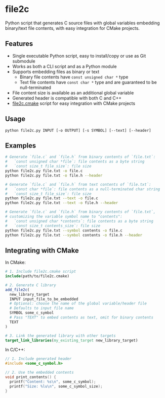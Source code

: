 # file2c
Python script that generates C source files with global variables embedding binary/text file contents, with easy integration for CMake projects.


## Features
- Single executable Python script, easy to install/copy or use as Git submodule
- Works as both a CLI script and as a Python module
- Supports embedding files as binary or text
  + Binary file contents have `const unsigned char *` type
  + Text file contents have `const char *` type and are guaranteed to be null-terminated
- File content size is available as an additional global variable
- Generated header is compatible with both C and C++
- [file2c.cmake](file2c.cmake) script for easy integration with CMake projects


## Usage
```
python file2c.py INPUT [-o OUTPUT] [-s SYMBOL] [--text] [--header]
```


## Examples
```sh
# Generate `file.c` and `file.h` from binary contents of `file.txt`:
#   `const unsigned char *file`: file contents as a byte string
#   `const size_t file_size`: file size
python file2c.py file.txt -o file.c
python file2c.py file.txt -o file.h --header

# Generate `file.c` and `file.h` from text contents of `file.txt`:
#   `const char *file`: file contents as a null-terminated char string
#   `const size_t file_size`: file size
python file2c.py file.txt --text -o file.c
python file2c.py file.txt --text -o file.h --header

# Generate `file.c` and `file.h` from binary contents of `file.txt`,
# customizing the variable symbol name to "contents":
#   `const unsigned char *contents`: file contents as a byte string
#   `const size_t contents_size`: file size
python file2c.py file.txt --symbol contents -o file.c
python file2c.py file.txt --symbol contents -o file.h --header
```


## Integrating with CMake
In CMake:
```cmake
# 1. Include file2c.cmake script
include(path/to/file2c.cmake)

# 2. Generate C library
add_file2c(
  new_library_target
  INPUT input_file_to_be_embedded
  # Optional: choose the name of the global variable/header file
  # Defaults to input file name
  SYMBOL some_c_symbol
  # Pass "TEXT" to embed contents as text, omit for binary contents
  TEXT
)

# 3. Link the generated library with other targets
target_link_libraries(my_existing_target new_library_target)
```

In C/C++:
```c
// 1. Include generated header
#include <some_c_symbol.h>

// 2. Use the embedded contents
void print_contents() {
  printf("Content: %s\n", some_c_symbol);
  printf("Size: %lu\n", some_c_symbol_size);
}
```
